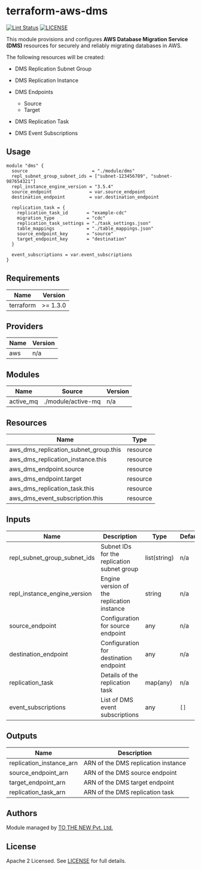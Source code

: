 # terraform-aws-dms

[![Lint Status](https://github.com/tothenew/terraform-aws-dms/workflows/Lint/badge.svg)](https://github.com/tothenew/terraform-aws-dms/actions)
[![LICENSE](https://img.shields.io/github/license/tothenew/terraform-aws-dms)](https://github.com/tothenew/terraform-aws-dms/blob/master/LICENSE)

This module provisions and configures **AWS Database Migration Service (DMS)** resources for securely and reliably migrating databases in AWS.

The following resources will be created:

* DMS Replication Subnet Group
* DMS Replication Instance
* DMS Endpoints

  * Source
  * Target
* DMS Replication Task
* DMS Event Subscriptions

## Usage

```hcl
module "dms" {
  source                        = "./module/dms"
  repl_subnet_group_subnet_ids = ["subnet-123456789", "subnet-987654321"]
  repl_instance_engine_version = "3.5.4"
  source_endpoint              = var.source_endpoint
  destination_endpoint         = var.destination_endpoint

  replication_task = {
    replication_task_id       = "example-cdc"
    migration_type            = "cdc"
    replication_task_settings = "./task_settings.json"
    table_mappings            = "./table_mappings.json"
    source_endpoint_key       = "source"
    target_endpoint_key       = "destination"
  }

  event_subscriptions = var.event_subscriptions
}
```

<!-- BEGIN_TF_DOCS -->

## Requirements

| Name      | Version  |
| --------- | -------- |
| terraform | >= 1.3.0 |

## Providers

| Name | Version |
| ---- | ------- |
| aws  | n/a     |

## Modules

| Name       | Source             | Version |
| ---------- | ------------------ | ------- |
| active\_mq | ./module/active-mq | n/a     |

## Resources

| Name                                      | Type     |
| ----------------------------------------- | -------- |
| aws\_dms\_replication\_subnet\_group.this | resource |
| aws\_dms\_replication\_instance.this      | resource |
| aws\_dms\_endpoint.source                 | resource |
| aws\_dms\_endpoint.target                 | resource |
| aws\_dms\_replication\_task.this          | resource |
| aws\_dms\_event\_subscription.this        | resource |

## Inputs

| Name                             | Description                                 | Type         | Default | Required |
| -------------------------------- | ------------------------------------------- | ------------ | ------- | :------: |
| repl\_subnet\_group\_subnet\_ids | Subnet IDs for the replication subnet group | list(string) | n/a     |    yes   |
| repl\_instance\_engine\_version  | Engine version of the replication instance  | string       | n/a     |    yes   |
| source\_endpoint                 | Configuration for source endpoint           | any          | n/a     |    yes   |
| destination\_endpoint            | Configuration for destination endpoint      | any          | n/a     |    yes   |
| replication\_task                | Details of the replication task             | map(any)     | n/a     |    yes   |
| event\_subscriptions             | List of DMS event subscriptions             | any          | `[]`    |    no    |

## Outputs

| Name                       | Description                         |
| -------------------------- | ----------------------------------- |
| replication\_instance\_arn | ARN of the DMS replication instance |
| source\_endpoint\_arn      | ARN of the DMS source endpoint      |
| target\_endpoint\_arn      | ARN of the DMS target endpoint      |
| replication\_task\_arn     | ARN of the DMS replication task     |

## Authors

Module managed by [TO THE NEW Pvt. Ltd.](https://github.com/tothenew)

## License

Apache 2 Licensed. See [LICENSE](https://github.com/tothenew/terraform-aws-dms/blob/main/LICENSE) for full details.
